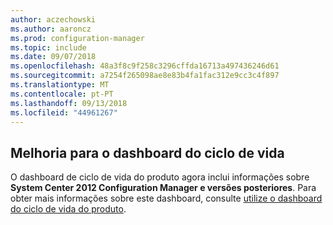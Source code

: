 ```yaml
---
author: aczechowski
ms.author: aaroncz
ms.prod: configuration-manager
ms.topic: include
ms.date: 09/07/2018
ms.openlocfilehash: 48a3f8c9f258c3296cffda16713a497436246d61
ms.sourcegitcommit: a7254f265098ae8e83b4fa1fac312e9cc3c4f897
ms.translationtype: MT
ms.contentlocale: pt-PT
ms.lasthandoff: 09/13/2018
ms.locfileid: "44961267"
---
```

## <a name="bkmk_lifecycle"></a> Melhoria para o dashboard do ciclo de vida
<!--1358702-->

O dashboard de ciclo de vida do produto agora inclui informações sobre **System Center 2012 Configuration Manager e versões posteriores**. Para obter mais informações sobre este dashboard, consulte [utilize o dashboard do ciclo de vida do produto](/sccm/core/clients/manage/asset-intelligence/product-lifecycle-dashboard).


